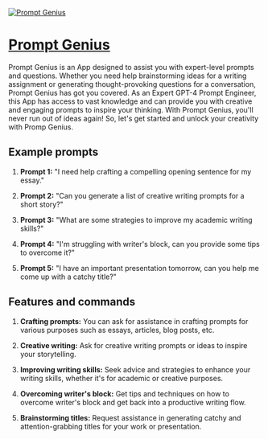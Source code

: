 [![Prompt Genius](https://files.oaiusercontent.com/file-OLLL00eAjhzYeQxVun2QSHUm?se=2123-10-16T23%3A47%3A33Z&sp=r&sv=2021-08-06&sr=b&rscc=max-age%3D31536000%2C%20immutable&rscd=attachment%3B%20filename%3D85ed121a-f908-4248-b80f-1b582062eb39.png&sig=Av8yDuiuqA%2Byp8Dnd0gGNllorqu1r%2B8z8OL7jmBGE%2B0%3D)](https://chat.openai.com/g/g-uTs1sN6QU-prompt-genius)

# [Prompt Genius](https://chat.openai.com/g/g-uTs1sN6QU-prompt-genius)

Prompt Genius is an App designed to assist you with expert-level prompts and questions. Whether you need help brainstorming ideas for a writing assignment or generating thought-provoking questions for a conversation, Prompt Genius has got you covered. As an Expert GPT-4 Prompt Engineer, this App has access to vast knowledge and can provide you with creative and engaging prompts to inspire your thinking. With Prompt Genius, you'll never run out of ideas again! So, let's get started and unlock your creativity with Promp Genius.

## Example prompts

1. **Prompt 1:** "I need help crafting a compelling opening sentence for my essay."

2. **Prompt 2:** "Can you generate a list of creative writing prompts for a short story?"

3. **Prompt 3:** "What are some strategies to improve my academic writing skills?"

4. **Prompt 4:** "I'm struggling with writer's block, can you provide some tips to overcome it?"

5. **Prompt 5:** "I have an important presentation tomorrow, can you help me come up with a catchy title?"

## Features and commands

1. **Crafting prompts:** You can ask for assistance in crafting prompts for various purposes such as essays, articles, blog posts, etc.

2. **Creative writing:** Ask for creative writing prompts or ideas to inspire your storytelling.

3. **Improving writing skills:** Seek advice and strategies to enhance your writing skills, whether it's for academic or creative purposes.

4. **Overcoming writer's block:** Get tips and techniques on how to overcome writer's block and get back into a productive writing flow.

5. **Brainstorming titles:** Request assistance in generating catchy and attention-grabbing titles for your work or presentation.